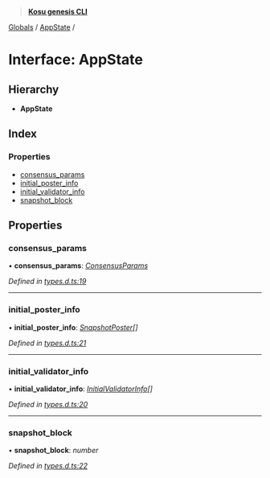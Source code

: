 > **[Kosu genesis CLI](../README.md)**

[Globals](../globals.md) / [AppState](appstate.md) /

# Interface: AppState

## Hierarchy

-   **AppState**

## Index

### Properties

-   [consensus_params](appstate.md#consensus_params)
-   [initial_poster_info](appstate.md#initial_poster_info)
-   [initial_validator_info](appstate.md#initial_validator_info)
-   [snapshot_block](appstate.md#snapshot_block)

## Properties

### consensus_params

• **consensus_params**: _[ConsensusParams](consensusparams.md)_

_Defined in [types.d.ts:19](https://github.com/ParadigmFoundation/kosu-monorepo/blob/9b95ef82/packages/kosu-genesis-cli/src/types.d.ts#L19)_

---

### initial_poster_info

• **initial_poster_info**: _[SnapshotPoster](snapshotposter.md)[]_

_Defined in [types.d.ts:21](https://github.com/ParadigmFoundation/kosu-monorepo/blob/9b95ef82/packages/kosu-genesis-cli/src/types.d.ts#L21)_

---

### initial_validator_info

• **initial_validator_info**: _[InitialValidatorInfo](initialvalidatorinfo.md)[]_

_Defined in [types.d.ts:20](https://github.com/ParadigmFoundation/kosu-monorepo/blob/9b95ef82/packages/kosu-genesis-cli/src/types.d.ts#L20)_

---

### snapshot_block

• **snapshot_block**: _number_

_Defined in [types.d.ts:22](https://github.com/ParadigmFoundation/kosu-monorepo/blob/9b95ef82/packages/kosu-genesis-cli/src/types.d.ts#L22)_
